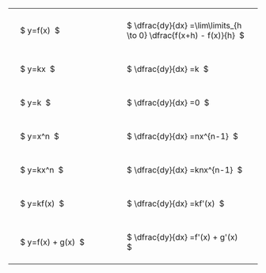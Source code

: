 ---
---

#  
<br>
<style type="text/css">
#T_00a3f th.col_heading {
  text-align: left;
  font-size: 1em;
}
#T_00a3f td {
  text-align: left;
  font-size: 1em;
  padding: 1.5em;
}
#T_00a3f_row0_col0, #T_00a3f_row1_col0, #T_00a3f_row2_col0, #T_00a3f_row3_col0, #T_00a3f_row4_col0, #T_00a3f_row5_col0, #T_00a3f_row6_col0 {
  width: 300px;
  white-space: pre-wrap;
}
#T_00a3f_row0_col1, #T_00a3f_row1_col1, #T_00a3f_row2_col1, #T_00a3f_row3_col1, #T_00a3f_row4_col1, #T_00a3f_row5_col1, #T_00a3f_row6_col1 {
  width: 400px;
  white-space: pre-wrap;
}
</style>
<table id="T_00a3f">
  <thead>
  </thead>
  <tbody>
    <tr>
      <td id="T_00a3f_row0_col0" class="data row0 col0" >$ y=f(x)  $</td>
      <td id="T_00a3f_row0_col1" class="data row0 col1" >$ \dfrac{dy}{dx} =\lim\limits_{h \to 0} \dfrac{f(x+h) - f(x)}{h}  $</td>
    </tr>
    <tr>
      <td id="T_00a3f_row1_col0" class="data row1 col0" >$ y=kx  $</td>
      <td id="T_00a3f_row1_col1" class="data row1 col1" >$ \dfrac{dy}{dx} =k  $</td>
    </tr>
    <tr>
      <td id="T_00a3f_row2_col0" class="data row2 col0" >$ y=k  $</td>
      <td id="T_00a3f_row2_col1" class="data row2 col1" >$ \dfrac{dy}{dx} =0  $</td>
    </tr>
    <tr>
      <td id="T_00a3f_row3_col0" class="data row3 col0" >$ y=x^n  $</td>
      <td id="T_00a3f_row3_col1" class="data row3 col1" >$ \dfrac{dy}{dx} =nx^{n-1}  $</td>
    </tr>
    <tr>
      <td id="T_00a3f_row4_col0" class="data row4 col0" >$ y=kx^n  $</td>
      <td id="T_00a3f_row4_col1" class="data row4 col1" >$ \dfrac{dy}{dx} =knx^{n-1}  $</td>
    </tr>
    <tr>
      <td id="T_00a3f_row5_col0" class="data row5 col0" >$ y=kf(x)  $</td>
      <td id="T_00a3f_row5_col1" class="data row5 col1" >$ \dfrac{dy}{dx} =kf'(x)  $</td>
    </tr>
    <tr>
      <td id="T_00a3f_row6_col0" class="data row6 col0" >$ y=f(x) + g(x)  $</td>
      <td id="T_00a3f_row6_col1" class="data row6 col1" >$ \dfrac{dy}{dx} =f'(x) + g'(x)  $</td>
    </tr>
  </tbody>
</table>
